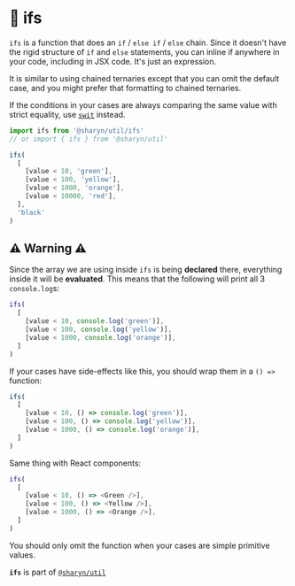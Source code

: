 # 🌹 ifs

`ifs` is a function that does an `if` / `else if` / `else` chain. Since it doesn't have the rigid structure of `if` and `else` statements, you can inline if anywhere in your code, including in JSX code. It's just an expression.

It is similar to using chained ternaries except that you can omit the default case, and you might prefer that formatting to chained ternaries.

If the conditions in your cases are always comparing the same value with strict equality, use [`swit`](https://github.com/sharynjs/sharyn-util/blob/master/swit.md) instead.

```js
import ifs from '@sharyn/util/ifs'
// or import { ifs } from '@sharyn/util'

ifs(
  [
    [value < 10, 'green'],
    [value < 100, 'yellow'],
    [value < 1000, 'orange'],
    [value < 10000, 'red'],
  ],
  'black'
)
```

## ⚠️ Warning ⚠️

Since the array we are using inside `ifs` is being **declared** there, everything inside it will be **evaluated**. This means that the following will print all 3 `console.log`s:

```js
ifs(
  [
    [value < 10, console.log('green')],
    [value < 100, console.log('yellow')],
    [value < 1000, console.log('orange')],
  ]
)
```

If your cases have side-effects like this, you should wrap them in a `() =>` function:

```js
ifs(
  [
    [value < 10, () => console.log('green')],
    [value < 100, () => console.log('yellow')],
    [value < 1000, () => console.log('orange')],
  ]
)
```

Same thing with React components:

```js
ifs(
  [
    [value < 10, () => <Green />],
    [value < 100, () => <Yellow />],
    [value < 1000, () => <Orange />],
  ]
)
```

You should only omit the function when your cases are simple primitive values.

**`ifs`** is part of [`@sharyn/util`](https://github.com/sharynjs/sharyn-util/blob/master/README.md)
